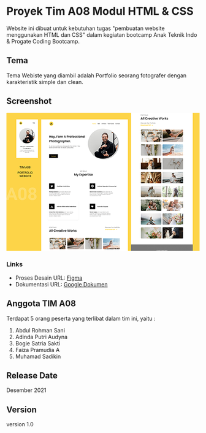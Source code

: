 # Proyek Tim A08 Modul HTML & CSS

Website ini dibuat untuk kebutuhan tugas "pembuatan website menggunakan HTML dan CSS" dalam kegiatan bootcamp Anak Teknik Indo & Progate Coding Bootcamp.

## Tema

Tema Webiste yang diambil adalah Portfolio seorang fotografer dengan karakteristik simple dan clean.

## Screenshot

![Desktop Preview](images/screenshot.png)

### Links

- Proses Desain URL: [Figma](https://www.figma.com/file/U2rTwRSOjKM6rIqjR3SCIV/Proyek-Tim-Modul-HTML-CSS?node-id=0%3A1)
- Dokumentasi URL: [Google Dokumen](https://docs.google.com/document/d/1mACJsBbQNHraWAM5G0v26_enH0ZCY915QFAnS4t537E/edit#heading=h.31lzmpje6l17)

## Anggota TIM A08

Terdapat 5 orang peserta yang terlibat dalam tim ini, yaitu :

1. Abdul Rohman Sani
2. Adinda Putri Audyna
3. Bogie Satria Sakti
4. Faiza Pramudia A
5. Muhamad Sadikin

## Release Date

Desember 2021

## Version

version 1.0
